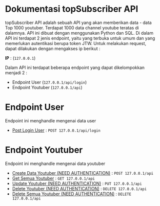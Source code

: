 # Dokumentasi topSubscriber API
topSubscriber API adalah sebuah API yang akan memberikan data - data Top 1000 youtuber.
Terdapat 1000 data channel youtube teratas di dalamnya.
API ini dibuat dengan menggunakan Python dan SQL.
Di dalam API ini terdapat 2 jenis endpoint, yaitu yang terbuka untuk umum dan yang memerlukan autentikasi berupa token JTW.
Untuk melakukan request, dapat dilakukan dengan mengakses ip berikut :

**IP** : (`127.0.0.1`)

Dalam API ini terdapat beberapa endpoint yang dapat dikelompokkan menjadi 2 :

  * Endpoint User (`127.0.0.1/api/login`)
  * Endpoint Youtuber (`127.0.0.1/api`)
  
# Endpoint User
Endpoint ini menghandle mengenai data user
  * [Post Login User](user/login.md) : `POST 127.0.0.1/api/login`
  
# Endpoint Youtuber
Endpoint ini menghandle mengenai data youtuber
  * [Create Data Youtuber (NEED AUTHENTICATION)](youtuber/create.md) : `POST 127.0.0.1/api`
  * [Get Semua Youtuber](youtuber/getAll.md) : `GET 127.0.0.1/api`
  * [Update Youtuber (NEED AUTHENTICATION)](youtuber/update.md) : `PUT 127.0.0.1/api`
  * [Delete Youtuber (NEED AUTHENTICATION)](youtuber/delete.md) : `DELETE 127.0.0.1/api`
  * [Delete Semua Youtuber (NEED AUTHENTICATION)](youtuber/deleteAll.md) : `DELETE 127.0.0.1/api`
